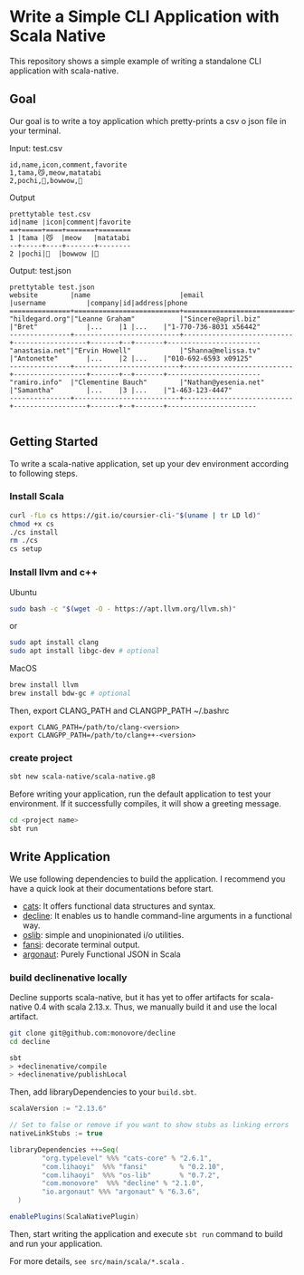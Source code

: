 
# Write a Simple CLI Application with Scala Native
This repository shows a simple example of writing a standalone CLI application with scala-native.
## Goal
Our goal is to write a toy application which pretty-prints a csv o json file in your terminal.

Input: test.csv
```
id,name,icon,comment,favorite
1,tama,😼,meow,matatabi
2,pochi,🐶,bowwow,🦴
```
Output
```
prettytable test.csv
id|name |icon|comment|favorite
==+=====+====+=======+========
1 |tama |😼  |meow   |matatabi
--+-----+----+-------+--------
2 |pochi|🐶  |bowwow |🦴
```

Output: test.json
```
prettytable test.json
website        |name                      |email                      |username          |company|id|address|phone
===============+==========================+===========================+==================+=======+==+=======+=======================
"hildegard.org"|"Leanne Graham"           |"Sincere@april.biz"        |"Bret"            |...    |1 |...    |"1-770-736-8031 x56442"
---------------+--------------------------+---------------------------+------------------+-------+--+-------+-----------------------
"anastasia.net"|"Ervin Howell"            |"Shanna@melissa.tv"        |"Antonette"       |...    |2 |...    |"010-692-6593 x09125"
---------------+--------------------------+---------------------------+------------------+-------+--+-------+-----------------------
"ramiro.info"  |"Clementine Bauch"        |"Nathan@yesenia.net"       |"Samantha"        |...    |3 |...    |"1-463-123-4447"
---------------+--------------------------+---------------------------+------------------+-------+--+-------+----------------------


```
## Getting Started
To write a scala-native application, set up your dev environment according to following steps. 
### Install Scala

```sh
curl -fLo cs https://git.io/coursier-cli-"$(uname | tr LD ld)"
chmod +x cs
./cs install
rm ./cs
cs setup
```

### Install llvm and c++

Ubuntu

```sh
sudo bash -c "$(wget -O - https://apt.llvm.org/llvm.sh)"
```
or
```sh
sudo apt install clang
sudo apt install libgc-dev # optional
```

MacOS

```sh
brew install llvm
brew install bdw-gc # optional
```

Then, export CLANG_PATH and CLANGPP_PATH
~/.bashrc
```
export CLANG_PATH=/path/to/clang-<version>
export CLANGPP_PATH=/path/to/clang++-<version>

```

### create project

```sh
sbt new scala-native/scala-native.g8
```

Before writing your application, run the default application to test your environment. If it successfully compiles, it will show a greeting message.
```sh
cd <project name>
sbt run
```

## Write Application

We use following dependencies to build the application. I recommend you have a quick look at their documentations before start.

- [cats](https://typelevel.org/cats/): It offers functional data structures and syntax.
- [decline](https://ben.kirw.in/decline/): It enables us to handle command-line arguments in a functional way.
- [oslib](https://github.com/com-lihaoyi/os-lib): simple and unopinionated i/o utilities.
- [fansi](https://github.com/com-lihaoyi/fansi): decorate terminal output.
- [argonaut](http://argonaut.io/): Purely Functional JSON in Scala

### build declinenative locally

Decline supports scala-native, but it has yet to offer artifacts for scala-native 0.4 with scala 2.13.x. Thus, we manually build it and use the local artifact.

```sh
git clone git@github.com:monovore/decline
cd decline

sbt
> +declinenative/compile
> +declinenative/publishLocal
```

Then, add libraryDependencies to your `build.sbt`.

```scala
scalaVersion := "2.13.6"

// Set to false or remove if you want to show stubs as linking errors
nativeLinkStubs := true

libraryDependencies ++=Seq(
        "org.typelevel" %%% "cats-core" % "2.6.1",
        "com.lihaoyi"  %%% "fansi"        % "0.2.10",
        "com.lihaoyi"  %%% "os-lib"       % "0.7.2",
        "com.monovore"  %%% "decline" % "2.1.0",
        "io.argonaut" %%% "argonaut" % "6.3.6",
  )

enablePlugins(ScalaNativePlugin)
```

Then, start writing the application and execute `sbt run` command to build and run your application.

For more details, `see src/main/scala/*.scala` .
